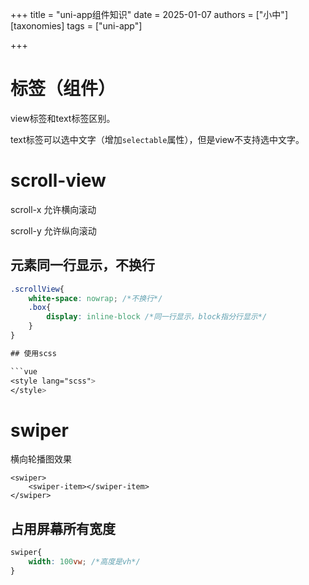 +++
title = "uni-app组件知识"
date = 2025-01-07
authors = ["小中"]
[taxonomies]
tags = ["uni-app"]

+++

# 标签（组件）

view标签和text标签区别。

text标签可以选中文字（增加`selectable`属性），但是view不支持选中文字。

# scroll-view

scroll-x 允许横向滚动

scroll-y 允许纵向滚动

## 元素同一行显示，不换行

```css
.scrollView{
	white-space: nowrap; /*不换行*/
	.box{
		display: inline-block /*同一行显示，block指分行显示*/
	}
}

## 使用scss

```vue
<style lang="scss">
</style>
```

# swiper

横向轮播图效果

```vue
<swiper>
	<swiper-item></swiper-item>
</swiper>
```

## 占用屏幕所有宽度

```css
swiper{
	width: 100vw; /*高度是vh*/
}
```
